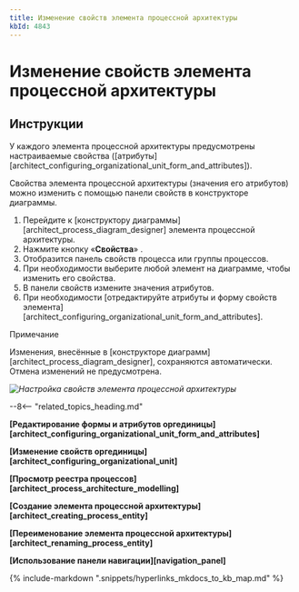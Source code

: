 ```yaml
---
title: Изменение свойств элемента процессной архитектуры
kbId: 4843
---
```


# Изменение свойств элемента процессной архитектуры

## Инструкции

У каждого элемента процессной архитектуры предусмотрены настраиваемые свойства ([атрибуты][architect_configuring_organizational_unit_form_and_attributes]).

Свойства элемента процессной архитектуры (значения его атрибутов) можно изменить с помощью панели свойств в конструкторе диаграммы.

1. Перейдите к [конструктору диаграммы][architect_process_diagram_designer] элемента процессной архитектуры.
2. Нажмите кнопку «**Свойства**» *‌*.
3. Отобразится панель свойств процесса или группы процессов.
4. При необходимости выберите любой элемент на диаграмме, чтобы изменить его свойства.
5. В панели свойств измените значения атрибутов.
6. При необходимости [отредактируйте атрибуты и форму свойств элемента][architect_configuring_organizational_unit_form_and_attributes].

Примечание

Изменения, внесённые в [конструкторе диаграмм][architect_process_diagram_designer], сохраняются автоматически. Отмена изменений не предусмотрена.

_![Настройка свойств элемента процессной архитектуры](https://kb.comindware.ru/assets/configuring_process_entity_properties.png)_

--8<-- "related_topics_heading.md"

**[Редактирование формы и атрибутов оргединицы][architect_configuring_organizational_unit_form_and_attributes]**

**[Изменение свойств оргединицы][architect_configuring_organizational_unit]**

**[Просмотр реестра процессов][architect_process_architecture_modelling]**

**[Создание элемента процессной архитектуры][architect_creating_process_entity]**

**[Переименование элемента процессной архитектуры][architect_renaming_process_entity]**

**[Использование панели навигации][navigation_panel]**

{% include-markdown ".snippets/hyperlinks_mkdocs_to_kb_map.md" %}
